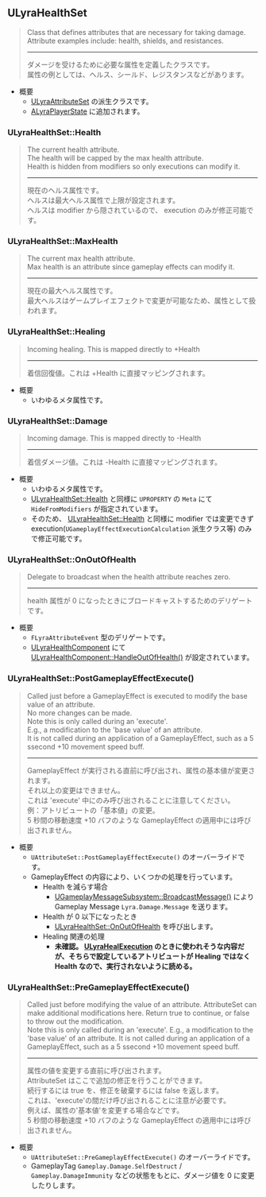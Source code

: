 ## ULyraHealthSet

> Class that defines attributes that are necessary for taking damage.  
> Attribute examples include: health, shields, and resistances.  
> 
> ----
> ダメージを受けるために必要な属性を定義したクラスです。  
> 属性の例としては、ヘルス、シールド、レジスタンスなどがあります。 

* 概要
	* [ULyraAttributeSet] の派生クラスです。
	* [ALyraPlayerState] に追加されます。

### ULyraHealthSet::Health

> The current health attribute.  
> The health will be capped by the max health attribute.  
> Health is hidden from modifiers so only executions can modify it.  
> 
> ----
> 現在のヘルス属性です。  
> ヘルスは最大ヘルス属性で上限が設定されます。  
> ヘルスは modifier から隠されているので、 execution のみが修正可能です。  

### ULyraHealthSet::MaxHealth

> The current max health attribute.  
> Max health is an attribute since gameplay effects can modify it.  
> 
> ----
> 現在の最大ヘルス属性です。  
> 最大ヘルスはゲームプレイエフェクトで変更が可能なため、属性として扱われます。  

### ULyraHealthSet::Healing

> Incoming healing. This is mapped directly to +Health  
> 
> ----
> 着信回復値。これは +Health に直接マッピングされます。 

* 概要
	* いわゆるメタ属性です。

### ULyraHealthSet::Damage

> Incoming damage. This is mapped directly to -Health  
> 
> ----
> 着信ダメージ値。これは -Health に直接マッピングされます。 

* 概要
	* いわゆるメタ属性です。
	* [ULyraHealthSet::Health] と同様に `UPROPERTY` の `Meta` にて `HideFromModifiers` が指定されています。
	* そのため、 [ULyraHealthSet::Health] と同様に modifier では変更できず execution(`UGameplayEffectExecutionCalculation` 派生クラス等) のみで修正可能です。


### ULyraHealthSet::OnOutOfHealth

> Delegate to broadcast when the health attribute reaches zero.  
> 
> ----
> health 属性が 0 になったときにブロードキャストするためのデリゲートです。  

* 概要
	* `FLyraAttributeEvent` 型のデリゲートです。
	* [ULyraHealthComponent] にて [ULyraHealthComponent::HandleOutOfHealth()] が設定されています。

### ULyraHealthSet::PostGameplayEffectExecute()

> Called just before a GameplayEffect is executed to modify the base value of an attribute.  
> No more changes can be made.  
> Note this is only called during an 'execute'.  
> E.g., a modification to the 'base value' of an attribute.  
> It is not called during an application of a GameplayEffect, such as a 5 ssecond +10 movement speed buff. 
> 
> ----
> GameplayEffect が実行される直前に呼び出され、属性の基本値が変更されます。  
> それ以上の変更はできません。  
> これは 'execute' 中にのみ呼び出されることに注意してください。  
> 例：アトリビュートの「基本値」の変更。  
> 5 秒間の移動速度 +10 バフのような GameplayEffect の適用中には呼び出されません。  

* 概要
	* `UAttributeSet::PostGameplayEffectExecute()` のオーバーライドです。
	* GameplayEffect の内容により、いくつかの処理を行っています。
		* Health を減らす場合
			* [UGameplayMessageSubsystem::BroadcastMessage()] により Gameplay Message `Lyra.Damage.Message` を送ります。
		* Health が 0 以下になったとき
			* [ULyraHealthSet::OnOutOfHealth] を呼び出します。
		* Healing 関連の処理
			* **未確認。 [ULyraHealExecution] のときに使われそうな内容だが、そちらで設定しているアトリビュートが Healing ではなく Health なので、実行されないように読める。**

### ULyraHealthSet::PreGameplayEffectExecute()

> Called just before modifying the value of an attribute. 
> AttributeSet can make additional modifications here. 
> Return true to continue, or false to throw out the modification.  
> Note this is only called during an 'execute'. 
> E.g., a modification to the 'base value' of an attribute. 
> It is not called during an application of a GameplayEffect, such as a 5 ssecond +10 movement speed buff.  
> 
> ----
> 属性の値を変更する直前に呼び出されます。  
> AttributeSet はここで追加の修正を行うことができます。  
> 続行するには true を、修正を破棄するには false を返します。  
> これは、'execute'の間だけ呼び出されることに注意が必要です。  
> 例えば、属性の'基本値'を変更する場合などです。  
> 5 秒間の移動速度 +10 バフのような GameplayEffect の適用中には呼び出されません。  

* 概要
	* `UAttributeSet::PreGameplayEffectExecute()` のオーバーライドです。
	* GameplayTag `Gameplay.Damage.SelfDestruct` / `Gameplay.DamageImmunity` などの状態をもとに、ダメージ値を 0 に変更したりします。



<!--- ページ内のリンク --->

<!--- 自前の画像へのリンク --->

<!--- generated --->
[ULyraAttributeSet]: ../../Lyra/GameplayAbility/ULyraAttributeSet.md#ulyraattributeset
[ULyraHealExecution]: ../../Lyra/GameplayAbility/ULyraHealExecution.md#ulyrahealexecution
[ULyraHealthComponent]: ../../Lyra/GameplayAbility/ULyraHealthComponent.md#ulyrahealthcomponent
[ULyraHealthComponent::HandleOutOfHealth()]: ../../Lyra/GameplayAbility/ULyraHealthComponent.md#ulyrahealthcomponenthandleoutofhealth
[ULyraHealthSet::Health]: ../../Lyra/GameplayAbility/ULyraHealthSet.md#ulyrahealthsethealth
[ULyraHealthSet::OnOutOfHealth]: ../../Lyra/GameplayAbility/ULyraHealthSet.md#ulyrahealthsetonoutofhealth
[ALyraPlayerState]: ../../Lyra/GameplayFramework/ALyraPlayerState.md#alyraplayerstate
[UGameplayMessageSubsystem::BroadcastMessage()]: ../../Plugin/GameplayMessageSubsystem/UGameplayMessageSubsystem.md#ugameplaymessagesubsystembroadcastmessage
